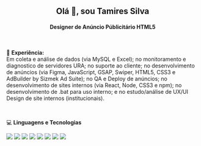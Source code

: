 
<h2 align = "center"> Olá 👋, sou Tamires Silva </h2> 
<h4 align = "center"> Designer de Anúncio Públicitário HTML5 </h4>

<br/>

💼 **Experiência:** <br/>
Em coleta e análise de dados (via MySQL e Excel); no monitoramento e diagnostico de servidores URA; no suporte ao cliente; no desenvolvimento de anúncios (via Figma, JavaScript, GSAP, Swiper, HTML5, CSS3 e AdBuilder by Sizmek Ad Suite); no QA e Deploy de anúncios; no desenvolvimento de sites internos (via React, Node, CSS3 e npm); no desenvolvimento de .bat para uso interno; e no estudo/análise de UX/UI Design de site internos (institucionais).

<br/>

💻 **Linguagens e Tecnologias**
<br/>

<div align = "start"> 
      <img src="https://img.shields.io/badge/HTML5-E34F26?style=for-the-badge&logo=html5&logoColor=white" /> 
      <img src="https://img.shields.io/badge/CSS3-1572B6?style=for-the-badge&logo=css3&logoColor=white" /> 
      <img src="https://img.shields.io/badge/jQuery-0769AD?style=for-the-badge&logo=jquery&logoColor=white" /> 
      <img src="https://img.shields.io/badge/JavaScript-323330?style=for-the-badge&logo=javascript&logoColor=F7DF1E" />
      <img src="https://img.shields.io/badge/React-20232A?style=for-the-badge&logo=react&logoColor=61DAFB" />
      <img src="https://img.shields.io/badge/MySQL-005C84?style=for-the-badge&logo=mysql&logoColor=white" /> 
      <img src="https://img.shields.io/badge/Notion-000000?style=for-the-badge&logo=notion&logoColor=white" /> 
      <img src="https://img.shields.io/badge/Figma-F24E1E?style=for-the-badge&logo=figma&logoColor=white" />       
</div>
